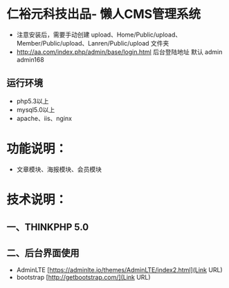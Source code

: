  # 仁裕元科技出品- 懒人CMS管理系统 #
 * 注意安装后，需要手动创建 upload、Home/Public/upload、Member/Public/upload、Lanren/Public/upload  文件夹
 * http://aa.com/index.php/admin/base/login.html   后台登陆地址 默认 admin  admin168

 ## 运行环境 ##
 * php5.3以上
 * mysql5.0以上
 * apache、iis、nginx

 # 功能说明： #
 *  文章模块、海报模块、会员模块 

 # 技术说明： #
 ##  一、THINKPHP 5.0  ##
 ##  二、后台界面使用 ##
 * AdminLTE [https://adminlte.io/themes/AdminLTE/index2.html](Link URL)
 * bootstrap [http://getbootstrap.com/](Link URL)
